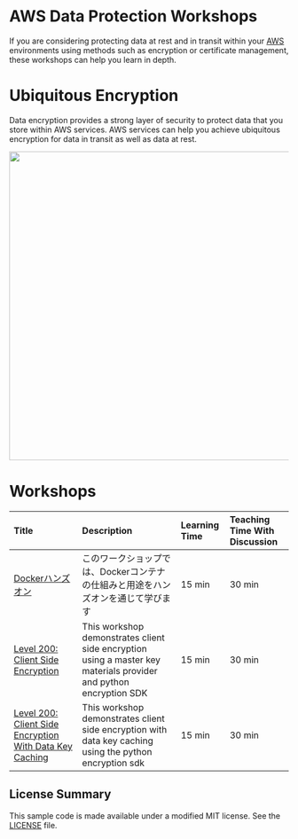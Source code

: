 # AWS Data Protection Workshops

If you are considering protecting data at rest and in transit within your [AWS](https://aws.amazon.com/) environments using methods such as encryption or certificate management, these workshops can help you learn in depth.

# Ubiquitous Encryption 

Data encryption provides a strong layer of security to protect data that you store within AWS services. AWS services can help you achieve ubiquitous encryption 
for data in transit as well as data at rest.

<a><img src="images/ubiquitous-encryption.png" width="989" height="557"></a>

# Workshops

| Title | Description | Learning Time | Teaching Time With Discussion | 
| :------- | :---------- | :-- | :-- |
| [Dockerハンズオン](/docker)  | このワークショップでは、Dockerコンテナの仕組みと用途をハンズオンを通じて学びます| 15 min | 30 min |
| [Level 200: Client Side Encryption](usecase-2/)  | This workshop demonstrates client side encryption using a master key materials provider and python encryption SDK | 15 min | 30 min |
| [Level 200: Client Side Encryption With Data Key Caching](usecase-3/)  | This workshop demonstrates client side encryption with data key caching using the python encryption sdk | 15 min | 30 min |


## License Summary

This sample code is made available under a modified MIT license. See the [LICENSE](LICENSE) file.
